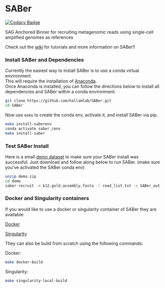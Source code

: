 # SABer

[![Codacy Badge](https://api.codacy.com/project/badge/Grade/1a2954edef114b81a583bb23ffba2ace)](https://app.codacy.com/gh/hallamlab/SABer?utm_source=github.com&utm_medium=referral&utm_content=hallamlab/SABer&utm_campaign=Badge_Grade_Dashboard)

SAG Anchored Binner for recruiting metagenomic reads using single-cell amplified genomes as references

Check out the [wiki](https://github.com/hallamlab/SABer/wiki) for tutorials and more information on SABer!!

### Install SABer and Dependencies
Currently the easiest way to install SABer is to use a conda virtual environment.  
This will require the installation of [Anaconda](https://www.anaconda.com/distribution/).  
Once Anaconda is installed, you can follow the directions below to install all dependencies and SABer within a conda environment.
```sh
git clone https://github.com/hallamlab/SABer.git
cd SABer
```
 Now use `make` to create the conda env, activate it, and install SABer via pip.
```sh
make install-saberenv
conda activate saber_cenv
make install-saber
```

### Test SABer Install
Here is a small [demo dataset](https://drive.google.com/file/d/1yUoPpoNRl6-CZHkRoUYDbikBJk4yC-3V/view?usp=sharing) to make sure your SABer install was successful.
Just download and follow along below to run SABer. (make sure you've activated the SABer conda env)
```sh
unzip demo.zip
cd demo
saber recruit -m k12.gold_assembly.fasta -l read_list.txt -o SABer_out -s SAG
```

### Docker and Singularity containers
If you would like to use a docker or singularity container of SABer they are available:

[Docker](not_available_yet)

[Singularity](not_available_yet)

They can also be build from scratch using the following commands:

Docker:
```sh
make docker-build
```
Singularity:
```sh
make singularity-local-build
``` 
